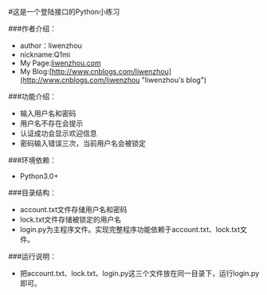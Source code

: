 #这是一个登陆接口的Python小练习

###作者介绍：
* author：liwenzhou
* nickname:Q1mi
* My Page:[liwenzhou.com](http://liwenzhou.com "liwenzhou's page")
* My Blog:[http://www.cnblogs.com/liwenzhou](http://www.cnblogs.com/liwenzhou "liwenzhou's blog")

###功能介绍：
* 输入用户名和密码
* 用户名不存在会提示
* 认证成功会显示欢迎信息
* 密码输入错误三次，当前用户名会被锁定

###环境依赖：
* Python3.0+

###目录结构：
* account.txt文件存储用户名和密码
* lock.txt文件存储被锁定的用户名
* login.py为主程序文件。实现完整程序功能依赖于account.txt、lock.txt文件。

###运行说明：
* 把account.txt、lock.txt、login.py这三个文件放在同一目录下，运行login.py即可。
